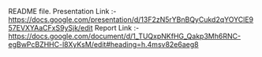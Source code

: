 README file.
Presentation Link :- https://docs.google.com/presentation/d/13F2zN5rYBnBQyCukd2qYOYClE957EVXYAaCFxS9ySjk/edit
Report Link :- https://docs.google.com/document/d/1_TUQxpNKfHG_Qakp3Mh6RNC-egBwPcBZHHC-l8XyKsM/edit#heading=h.4msv82e6aeg8
